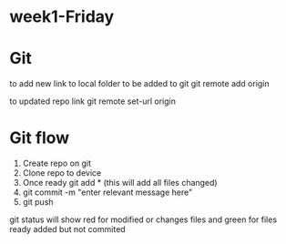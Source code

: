 # week1-Friday

# Git
to add new link to local folder to be added to git
git remote add origin <add git link here>

to updated repo link
git remote set-url origin <add git link here>


# Git flow
1. Create repo on git
2. Clone repo to device
3. Once ready git add * (this will add all files changed)
4. git commit -m "enter relevant message here"
5. git push


git status will show red for modified or changes files and green for files ready added but not commited

